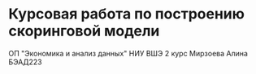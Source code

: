 # Курсовая работа по построению скоринговой модели
ОП "Экономика и анализ данных" НИУ ВШЭ 
2 курс 
Мирзоева Алина
БЭАД223
